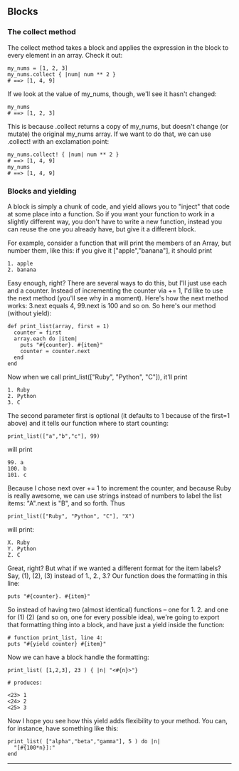 ## <a name='Blocks'></a>Blocks
### <a name='Thecollectmethod'></a>The collect method
The collect method takes a block and applies the expression in the block to every element in an array. Check it out:
```
my_nums = [1, 2, 3]
my_nums.collect { |num| num ** 2 }
# ==> [1, 4, 9]
```

If we look at the value of my_nums, though, we'll see it hasn't changed:
```
my_nums
# ==> [1, 2, 3]
```

This is because .collect returns a copy of my_nums, but doesn't change (or mutate) the original my_nums array. If we want to do that, we can use .collect! with an exclamation point:

```
my_nums.collect! { |num| num ** 2 }
# ==> [1, 4, 9]
my_nums
# ==> [1, 4, 9]
```
### <a name='Blocksandyielding'></a>Blocks and yielding

A block is simply a chunk of code, and yield allows you to "inject" that code at some place into a function. So if you want your function to work in a slightly different way, you don't have to write a new function, instead you can reuse the one you already have, but give it a different block.

For example, consider a function that will print the members of an Array, but number them, like this: if you give it ["apple","banana"], it should print
```
1. apple
2. banana
```
Easy enough, right? There are several ways to do this, but I'll just use each and a counter. Instead of incrementing the counter via += 1, I'd like to use the next method (you'll see why in a moment). Here's how the next method works: 3.next equals 4, 99.next is 100 and so on. So here's our method (without yield):
```
def print_list(array, first = 1)
  counter = first
  array.each do |item|
    puts "#{counter}. #{item}"
    counter = counter.next
  end
end
```
Now when we call print_list(["Ruby", "Python", "C"]), it'll print
```
1. Ruby
2. Python
3. C
```
The second parameter first is optional (it defaults to 1 because of the first=1 above) and it tells our function where to start counting:
```
print_list(["a","b","c"], 99)
```
will print
```
99. a
100. b
101. c
```
Because I chose next over += 1 to increment the counter, and because Ruby is really awesome, we can use strings instead of numbers to label the list items: "A".next is "B", and so forth. Thus
```
print_list(["Ruby", "Python", "C"], "X")
```
will print:
```
X. Ruby
Y. Python
Z. C
```
Great, right? But what if we wanted a different format for the item labels? Say, (1), (2), (3) instead of 1., 2., 3.? Our function does the formatting in this line:
```
puts "#{counter}. #{item}"
```
So instead of having two (almost identical) functions – one for 1. 2. and one for (1) (2) (and so on, one for every possible idea), we're going to export that formatting thing into a block, and have just a yield inside the function:
```
# function print_list, line 4:
puts "#{yield counter} #{item}"
```
Now we can have a block handle the formatting:
```
print_list( [1,2,3], 23 ) { |n| "<#{n}>"}

# produces: 

<23> 1
<24> 2
<25> 3
```
Now I hope you see how this yield adds flexibility to your method. You can, for instance, have something like this:
```
print_list( ["alpha","beta","gamma"], 5 ) do |n|
  "[#{100*n}]:"
end
```
----